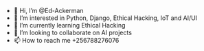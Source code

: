 - 👋 Hi, I’m @Ed-Ackerman
- 👀 I’m interested in Python, Django, Ethical Hacking, IoT and AI/UI 
- 🌱 I’m currently learning Ethical Hacking
- 💞️ I’m looking to collaborate on AI projects
- 📫 How to reach me +256788276076

